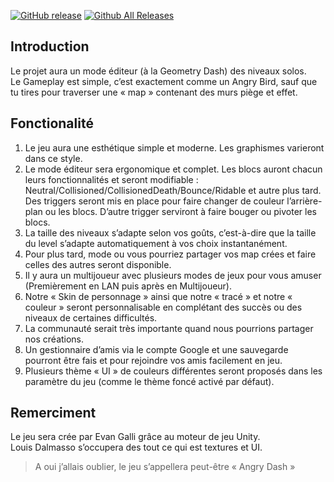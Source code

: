 [![GitHub release](https://img.shields.io/github/release/06-Games/Angry-Dash.svg?label=Dernière%20Version&style=for-the-badge&colorB=1183C6)](https://github.com/06-Games/Angry-Dash/releases/latest)
[![Github All Releases](https://img.shields.io/github/downloads/06-Games/Angry-Dash/total.svg?style=for-the-badge&label=Téléchargement&logo=github&colorA=b5b9bd&colorB=cbcbcb)](https://github.com/06-Games/Angry-Dash/releases)

## Introduction
Le projet aura un mode éditeur (à la Geometry Dash) des niveaux solos. <br/>
Le Gameplay est simple, c’est exactement comme un Angry Bird, sauf que tu tires pour traverser une « map » contenant des murs piège et effet.

## Fonctionalité
1. Le jeu aura une esthétique simple et moderne. Les graphismes varieront dans ce style.
2. Le mode éditeur sera ergonomique et complet. Les blocs auront chacun leurs fonctionnalités et seront modifiable : Neutral/Collisioned/CollisionedDeath/Bounce/Ridable et autre plus tard. Des triggers seront mis en place pour faire changer de couleur l’arrière-plan ou les blocs. D’autre trigger serviront à faire bouger ou pivoter les blocs.
3. La taille des niveaux s’adapte selon vos goûts, c’est-à-dire que la taille du level s’adapte automatiquement à vos choix instantanément.
4. Pour plus tard, mode ou vous pourriez partager vos map crées et faire celles des autres seront disponible.
5. Il y aura un multijoueur avec plusieurs modes de jeux pour vous amuser (Premièrement en LAN puis après en Multijoueur).
6. Notre « Skin de personnage » ainsi que notre « tracé » et notre « couleur » seront personnalisable en complétant des succès ou des niveaux de certaines difficultés.
7. La communauté serait très importante quand nous pourrions partager nos créations.
8. Un gestionnaire d’amis via le compte Google et une sauvegarde pourront être fais et pour rejoindre vos amis facilement en jeu.
9. Plusieurs thème « UI » de couleurs différentes seront proposés dans les paramètre du jeu (comme le thème foncé activé par défaut).

## Remerciment
Le jeu sera crée par Evan Galli grâce au moteur de jeu Unity. <br/>
Louis Dalmasso s’occupera des tout ce qui est textures et UI. <br/>

> A oui j’allais oublier, le jeu s’appellera peut-être « Angry Dash »
